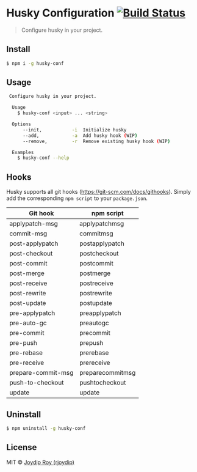 # Husky Configuration [![Build Status](https://travis-ci.org/rjoydip/husky-conf.svg?branch=master)](https://travis-ci.org/rjoydip/husky-conf)

> Configure husky in your project.

## Install

```bash
$ npm i -g husky-conf
```

## Usage

```bash
 Configure husky in your project.

  Usage
    $ husky-conf <input> ... <string>

  Options
      --init,           -i  Initialize husky
      --add,            -a  Add husky hook (WIP)
      --remove,         -r  Remove existing husky hook (WIP)

  Examples
    $ husky-conf --help
```

## Hooks

Husky supports all git hooks (https://git-scm.com/docs/githooks). Simply add the corresponding `npm script` to your `package.json`.

| Git hook | npm script |
| -------- | ---------- |
| applypatch-msg | applypatchmsg |
| commit-msg | commitmsg |
| post-applypatch | postapplypatch |
| post-checkout | postcheckout |
| post-commit | postcommit |
| post-merge | postmerge |
| post-receive | postreceive |
| post-rewrite | postrewrite |
| post-update | postupdate |
| pre-applypatch | preapplypatch |
| pre-auto-gc | preautogc |
| pre-commit | precommit |
| pre-push | prepush |
| pre-rebase | prerebase |
| pre-receive | prereceive |
| prepare-commit-msg | preparecommitmsg |
| push-to-checkout | pushtocheckout |
| update | update |

## Uninstall

```bash
$ npm uninstall -g husky-conf
```

## License

MIT © [Joydip Roy (rjoydip)](https://github.com/rjoydip/husky-conf/blob/master/license.md)
